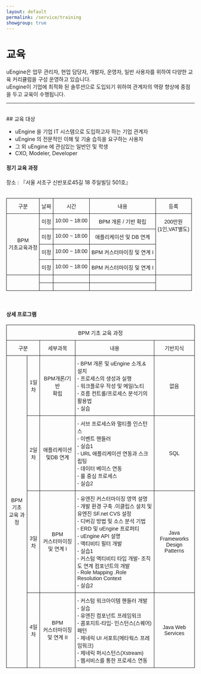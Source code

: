 ```yaml
---
layout: default
permalink: /service/training
showgroup: true
---
```


# 교육

uEngine은 업무 관리자, 현업 담당자, 개발자, 운영자, 일반 사용자를 위하여 다양한 교육 커리큘럼을 구성 운영하고 있습니다.   
uEngine이 기업에 최적화 된 솔루션으로 도입되기 위하여 관계자의 역량 향상에 중점을 두고 교육이 수행됩니다.  
   
---   
<br>
## 교육 대상
  
- uEngine 을 기업 IT 시스템으로 도입하고자 하는 기업 관계자
- uEngine 의 전문적인 이해 및 기술 습득을 요구하는 사용자
- 그 외 uEngine 에 관심있는 일반인 및 학생
- CXO, Modeler, Developer
    
#### 정기 교육 과정     

장소 : 『서울 서초구 신반포로45길 18 주일빌딩 501호』  
<br>
<style type="text/css">
.tg  {border-collapse:collapse;border-spacing:0;}
.tg td{font-family:Arial, sans-serif;font-size:14px;padding:10px 5px;border-style:solid;border-width:1px;overflow:hidden;word-break:normal;}
.tg th{font-family:Arial, sans-serif;font-size:14px;font-weight:normal;padding:10px 5px;border-style:solid;border-width:1px;overflow:hidden;word-break:normal;}
.tg .tg-s6z2{text-align:center}
.tg .tg-baqh{text-align:center;vertical-align:top}
</style>
<table class="tg">
  <tr>
    <th class="tg-baqh">구분</th>
    <th class="tg-baqh">날짜</th>
    <th class="tg-baqh">시간</th>
    <th class="tg-baqh">내용</th>
    <th class="tg-baqh">등록</th>
  </tr>
  <tr>
    <td class="tg-s6z2" rowspan="4">BPM <br>기초교육과정</td>
    <td class="tg-baqh">미정</td>
    <td class="tg-baqh">10:00 ~ 18:00</td>
    <td class="tg-baqh">BPM 개론 / 기반 확립</td>
    <td class="tg-baqh" rowspan="4">200만원<br>(1인,VAT별도)</td>
  </tr>
  <tr>
    <td class="tg-baqh">미정</td>
    <td class="tg-baqh">10:00 ~ 18:00</td>
    <td class="tg-baqh">애플리케이션 및 DB 연계</td>
  </tr>
  <tr>
    <td class="tg-baqh">미정</td>
    <td class="tg-baqh">10:00 ~ 18:00</td>
    <td class="tg-baqh">BPM 커스터마이징 및 연계 I</td>
  </tr>
  <tr>
    <td class="tg-baqh">미정</td>
    <td class="tg-baqh">10:00 ~ 18:00</td>
    <td class="tg-baqh">BPM 커스터마이징 및 연계 I</td>
  </tr>
  <tr>
    <td class="tg-baqh" rowspan="2"></td>
    <td class="tg-baqh"></td>
    <td class="tg-baqh"></td>
    <td class="tg-baqh"></td>
    <td class="tg-baqh" rowspan="2"></td>
  </tr>
  <tr>
    <td class="tg-baqh"></td>
    <td class="tg-baqh"></td>
    <td class="tg-baqh"></td>
  </tr>
</table>
<br>
  
#### 상세 프로그램

<style type="text/css">
.tg  {border-collapse:collapse;border-spacing:0;}
.tg td{font-family:Arial, sans-serif;font-size:14px;padding:10px 5px;border-style:solid;border-width:1px;overflow:hidden;word-break:normal;}
.tg th{font-family:Arial, sans-serif;font-size:14px;font-weight:normal;padding:10px 5px;border-style:solid;border-width:1px;overflow:hidden;word-break:normal;}
.tg .tg-s6z2{text-align:center}
.tg .tg-baqh{text-align:center;vertical-align:top}
</style>
<table class="tg">
  <tr>
    <th class="tg-s6z2" colspan="5">BPM 기초 교육 과정</th>
  </tr>
  <tr>
    <td class="tg-baqh" colspan="2">구분</td>
    <td class="tg-baqh">세부과목</td>
    <td class="tg-baqh">내용</td>
    <td class="tg-s6z2">기반지식</td>
  </tr>
  <tr>
    <td class="tg-s6z2" rowspan="4">BPM 기초<br>교육 과정</td>
    <td class="tg-s6z2">1일차</td>
    <td class="tg-s6z2">BPM개론/기반<br>확립</td>
    <td class="tg-031e">- BPM 개론 및 uEngine 소개,&amp; 설치<br>- 프로세스의 생성과 실행 <br>- 워크플로우 작성 및 메일/노티<br>- 흐름 컨트롤/프로세스 분석기의 활용법<br>- 실습</td>
    <td class="tg-s6z2">없음</td>
  </tr>
  <tr>
    <td class="tg-s6z2">2일차</td>
    <td class="tg-s6z2">애플리케이션 및DB 연계</td>
    <td class="tg-031e">- 서브 프로세스와 멀티플 인스턴스 <br>- 이벤트 핸들러 <br>- 실습1<br>- URL 애플리케이션 연동과 스크립팅 <br>- 데이터 베이스 연동 <br>- 룰 중심 프로세스<br>- 실습2</td>
    <td class="tg-s6z2">SQL</td>
  </tr>
  <tr>
    <td class="tg-s6z2">3일차</td>
    <td class="tg-s6z2">BPM <br>커스터마이징 및 연계 I</td>
    <td class="tg-031e">- 유엔진 커스터마이징 영역 설명<br>- 개발 환경 구축 .이클립스 설치 및 유엔진 SF.net CVS 설정<br>- 디버깅 방법 및 소스 분석 기법<br>- ERD 및 uEngine 프로퍼티<br>- uEngine API 설명<br>- 액티비티 필터 개발<br>- 실습1<br>- 커스텀 액티비티 타입 개발- 조직도 연계 컴포넌트의 개발<br>- Role Mapping .Role Resolution Context<br>- 실습2</td>
    <td class="tg-s6z2">Java Frameworks <br>Design Patterns</td>
  </tr>
  <tr>
    <td class="tg-s6z2">4일차</td>
    <td class="tg-s6z2">BPM <br>커스터마이징 및 연계 II</td>
    <td class="tg-031e">- 커스텀 워크아이템 핸들러 개발 <br>- 실습<br>- 유엔진 컴포넌트 프레임워크 <br>- 콤포지트-타입- 인스턴스(스퀘어) 패턴 <br>- 제네릭 UI 서포트(메타웍스 프레임워크)<br>- 제네릭 퍼시스턴스(Xstream) <br>- 웹서비스를 통한 프로세스 연동</td>
    <td class="tg-s6z2">Java Web Services</td>
  </tr>
</table>
